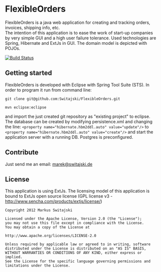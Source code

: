 FlexibleOrders 
==============

FlexibleOrders is a java web application for creating and tracking orders, invoices, shipping info, etc.  
The intention of this application is to ease the work of start-up companies by very simple GUI and a high user failure tolerance. 
Used technologies are Spring, Hibernate and ExtJs in GUI. The domain model is depicted with POJOs.

[![Build Status](http://93.180.154.157:8080/buildStatus/icon?job=FlexibleOrders)](http://93.180.154.157:8080/job/FlexibleOrders/)

Getting started
---------------
FlexibleOrders is developed with Eclipse with Spring Tool Suite (STS). In order to program it run from command line: 

`git clone git@github.com:Switajski/FlexibleOrders.git`

`mvn eclipse:eclipse`

and import the just created git repository as "existing project" to eclipse. The database can be created by modifying persistence.xml and changing the line:
`<property name="hibernate.hbm2ddl.auto" value="update"/>`
to 
`<property name="hibernate.hbm2ddl.auto" value="create"/>`
and start the application server with a running DB. Postgres is preconfigured.

Contribute
----------
Just send me an email: marek@switajski.de

License
-------
This application is using ExtJs. The licensing model of this application is bound to ExtJs open source license (GPL license v3 - http://www.sencha.com/products/extjs/license/)

    Copyright 2012 Markus Switajski
    
    Licensed under the Apache License, Version 2.0 (the "License");
    you may not use this file except in compliance with the License.
    You may obtain a copy of the License at
    
    http://www.apache.org/licenses/LICENSE-2.0
    
    Unless required by applicable law or agreed to in writing, software
    distributed under the License is distributed on an "AS IS" BASIS,
    WITHOUT WARRANTIES OR CONDITIONS OF ANY KIND, either express or implied.
    See the License for the specific language governing permissions and
    limitations under the License.
